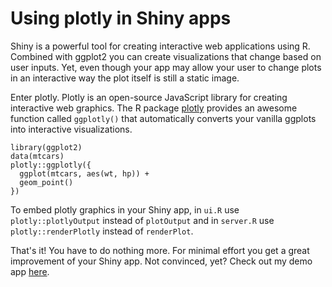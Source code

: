 # Using plotly in Shiny apps

Shiny is a powerful tool for creating interactive web applications using R. Combined with ggplot2 you can create visualizations that change based on user inputs. Yet, even though your app may allow your user to change plots in an interactive way the plot itself is still a static image.

Enter plotly. Plotly is an open-source JavaScript library for creating interactive web graphics. The R package [plotly](https://plot.ly/r/) provides an awesome function called `ggplotly()` that automatically converts your vanilla ggplots into interactive visualizations.

    library(ggplot2)
    data(mtcars)
    plotly::ggplotly({
      ggplot(mtcars, aes(wt, hp)) +
      geom_point()
    })

To embed plotly graphics in your Shiny app, in `ui.R` use `plotly::plotlyOutput` instead of `plotOutput` and in `server.R` use `plotly::renderPlotly` instead of `renderPlot`.

That's it! You have to do nothing more. For minimal effort you get a great improvement of your Shiny app. Not convinced, yet? Check out my demo app [here](https://th-neitmann.shinyapps.io/plotly_demo/).
